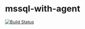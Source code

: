 # mssql-with-agent
[![Build Status](https://travis-ci.org/lexicoder/mssql-with-agent.svg?branch=master)](https://travis-ci.org/lexicoder/mssql-with-agent)
